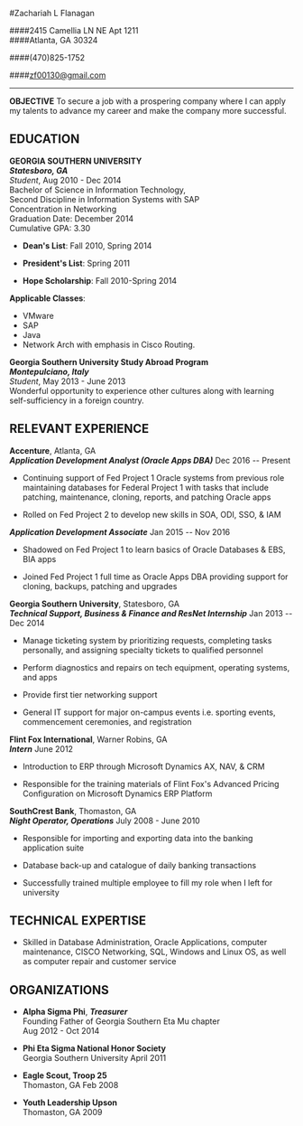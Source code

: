 #Zachariah L Flanagan



####2415 Camellia LN NE Apt 1211  
####Atlanta, GA 30324

####(470)825-1752

####<zf00130@gmail.com>

---

**OBJECTIVE** To secure a job with a prospering company where I can
apply my talents to advance my career and make the company more
successful.

EDUCATION
-

**GEORGIA SOUTHERN UNIVERSITY**  
***Statesboro, GA***  
*Student*, Aug 2010 - Dec 2014  
Bachelor of Science in Information Technology,  
Second Discipline in Information Systems with SAP  
Concentration in Networking  
Graduation Date: December 2014  
Cumulative GPA: 3.30

*   **Dean's List**: Fall 2010, Spring 2014

*   **President's List**: Spring 2011

*   **Hope Scholarship**: Fall 2010-Spring 2014  


**Applicable Classes**:  

*	VMware
* SAP
* Java
* Network Arch with emphasis in Cisco Routing.

**Georgia Southern University Study Abroad Program**  
 ***Montepulciano, Italy***   
*Student*, May 2013 - June 2013  
Wonderful opportunity to experience other cultures along with learning  
self-sufficiency in a foreign country.


RELEVANT EXPERIENCE
-

**Accenture**, Atlanta, GA  
***Application Development Analyst
(Oracle Apps DBA)*** Dec 2016 -- Present

-   Continuing support of Fed Project 1 Oracle systems from previous role maintaining databases for Federal Project 1 with tasks that include patching, maintenance, cloning, reports, and patching Oracle apps

-   Rolled on Fed Project 2 to develop new skills in SOA, ODI, SSO, & IAM

***Application Development Associate*** Jan 2015 -- Nov 2016

-   Shadowed on Fed Project 1 to learn basics of Oracle Databases & EBS, BIA apps

-   Joined Fed Project 1 full time as Oracle Apps DBA providing support for cloning, backups, patching and upgrades

**Georgia Southern University**, Statesboro, GA  
***Technical Support, Business & Finance and ResNet 
Internship*** Jan 2013 -- Dec 2014

-   Manage ticketing system by prioritizing requests, completing tasks personally, and assigning specialty tickets to qualified personnel

-   Perform diagnostics and repairs on tech equipment, operating systems, and apps

-   Provide first tier networking support

-   General IT support for major on-campus events i.e. sporting events, commencement ceremonies, and registration

**Flint Fox International**, Warner Robins, GA   
***Intern*** June 2012

-   Introduction to ERP through Microsoft Dynamics AX, NAV, & CRM

-   Responsible for the training materials of Flint Fox's Advanced Pricing Configuration on Microsoft Dynamics ERP Platform

**SouthCrest Bank**,   Thomaston, GA  
***Night Operator, Operations*** July 2008 - June 2010

-   Responsible for importing and exporting data into the banking application suite

-   Database back-up and catalogue of daily banking transactions

-   Successfully trained multiple employee to fill my role when I left for university

TECHNICAL EXPERTISE
-
* Skilled in Database Administration, Oracle Applications, computer maintenance,
CISCO Networking, SQL, Windows and Linux OS,
as well as computer repair and customer service


ORGANIZATIONS
-
*  **Alpha Sigma Phi**, ***Treasurer***  
  Founding Father of Georgia Southern Eta Mu chapter  
Aug 2012 - Oct 2014
 
*  **Phi Eta Sigma National Honor Society**  
	Georgia Southern University April 2011  
*  **Eagle Scout, Troop 25**  
	Thomaston, GA Feb 2008  
*  **Youth Leadership Upson**  
	Thomaston, GA 2009
